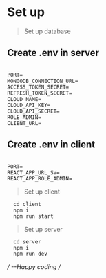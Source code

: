 # Set up

> Set up database

## Create .env in server

```

PORT=
MONGODB_CONNECTION_URL=
ACCESS_TOKEN_SECRET=
REFRESH_TOKEN_SECRET=
CLOUD_NAME=
CLOUD_API_KEY=
CLOUD_API_SECRET=
ROLE_ADMIN=
CLIENT_URL=

```

## Create .env in client

```

PORT=
REACT_APP_URL_SV=
REACT_APP_ROLE_ADMIN=

```

> Set up client

```
  cd client
  npm i
  npm run start
```

> Set up server

```
  cd server
  npm i
  npm run dev
```

_/ --Happy coding /_
